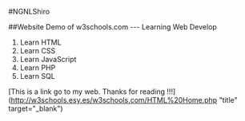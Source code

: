 #NGNLShiro

##Website Demo of w3schools.com --- Learning Web Develop

1. Learn HTML
2. Learn CSS
3. Learn JavaScript
4. Learn PHP
5. Learn SQL

[This is a link go to my web. Thanks for reading !!!](http://w3schools.esy.es/w3schools.com/HTML%20Home.php "title" target="_blank")